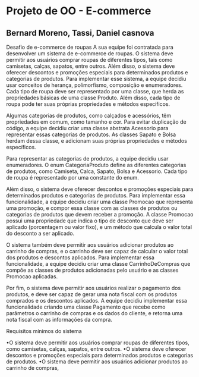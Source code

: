 # Projeto de OO - E-commerce
## Bernard Moreno, Tassi, Daniel casnova

Desafio de e-commerce de roupas A sua equipe foi contratada para desenvolver um sistema de e-commerce de roupas. O sistema deve permitir aos usuários comprar roupas de diferentes tipos, tais como camisetas, calças, sapatos, entre outros. Além disso, o sistema deve oferecer descontos e promoções especiais para determinados produtos e categorias de produtos. Para implementar esse sistema, a equipe decidiu usar conceitos de herança, polimorfismo, composição e enumeradores. Cada tipo de roupa deve ser representado por uma classe, que herda as propriedades básicas de uma classe Produto. Além disso, cada tipo de roupa pode ter suas próprias propriedades e métodos específicos.

Algumas categorias de produtos, como calçados e acessórios, têm propriedades em comum, como tamanho e cor. Para evitar duplicação de código, a equipe decidiu criar uma classe abstrata Acessorio para representar essas categorias de produtos. As classes Sapato e Bolsa herdam dessa classe, e adicionam suas próprias propriedades e métodos específicos.

Para representar as categorias de produtos, a equipe decidiu usar enumeradores. O enum CategoriaProduto define as diferentes categorias de produtos, como Camiseta, Calca, Sapato, Bolsa e Acessorio. Cada tipo de roupa é representado por uma constante do enum.

Além disso, o sistema deve oferecer descontos e promoções especiais para determinados produtos e categorias de produtos. Para implementar essa funcionalidade, a equipe decidiu criar uma classe Promocao que representa uma promoção, e compor essa classe com as classes de produtos ou categorias de produtos que devem receber a promoção. A classe Promocao possui uma propriedade que indica o tipo de desconto que deve ser aplicado (porcentagem ou valor fixo), e um método que calcula o valor total do desconto a ser aplicado.

O sistema também deve permitir aos usuários adicionar produtos ao carrinho de compras, e o carrinho deve ser capaz de calcular o valor total dos produtos e descontos aplicados. Para implementar essa funcionalidade, a equipe decidiu criar uma classe CarrinhoDeCompras que compõe as classes de produtos adicionadas pelo usuário e as classes Promocao aplicadas.

Por fim, o sistema deve permitir aos usuários realizar o pagamento dos produtos, e deve ser capaz de gerar uma nota fiscal com os produtos comprados e os descontos aplicados. A equipe decidiu implementar essa funcionalidade criando uma classe Pagamento que recebe como parâmetros o carrinho de compras e os dados do cliente, e retorna uma nota fiscal com as informações da compra.

Requisitos mínimos do sistema

•O sistema deve permitir aos usuários comprar roupas de diferentes tipos, como camisetas, calças, sapatos, entre outros. •O sistema deve oferecer descontos e promoções especiais para determinados produtos e categorias de produtos. •O sistema deve permitir aos usuários adicionar produtos ao carrinho de compras,
